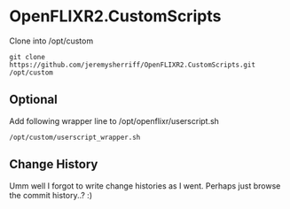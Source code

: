 # OpenFLIXR2.CustomScripts

Clone into /opt/custom

`git clone https://github.com/jeremysherriff/OpenFLIXR2.CustomScripts.git /opt/custom`

## Optional
Add following wrapper line to /opt/openflixr/userscript.sh

`/opt/custom/userscript_wrapper.sh`


## Change History
Umm well I forgot to write change histories as I went.
Perhaps just browse the commit history..? :)

